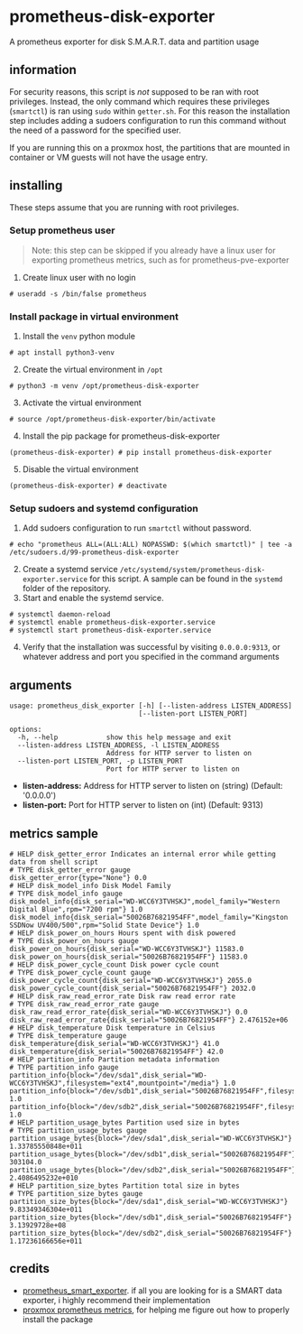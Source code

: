 # prometheus-disk-exporter

A prometheus exporter for disk S.M.A.R.T. data and partition usage

## information

For security reasons, this script is *not* supposed to be ran with root
privileges. Instead, the only command which requires these privileges
(`smartctl`) is ran using `sudo` within `getter.sh`. For this reason
the installation step includes adding a sudoers configuration to run
this command without the need of a password for the specified user.

If you are running this on a proxmox host, the partitions that are
mounted in container or VM guests will not have the usage entry.

## installing

These steps assume that you are running with root privileges.

### Setup prometheus user

> Note: this step can be skipped if you already have a linux user 
> for exporting prometheus metrics, such as for prometheus-pve-exporter

1. Create linux user with no login
```
# useradd -s /bin/false prometheus
```

### Install package in virtual environment

1. Install the `venv` python module
```
# apt install python3-venv
```
2. Create the virtual environment in `/opt`
```
# python3 -m venv /opt/prometheus-disk-exporter
```
3. Activate the virtual environment
```
# source /opt/prometheus-disk-exporter/bin/activate
```
4. Install the pip package for prometheus-disk-exporter
```
(prometheus-disk-exporter) # pip install prometheus-disk-exporter
```
5. Disable the virtual environment
```
(prometheus-disk-exporter) # deactivate
```

### Setup sudoers and systemd configuration

1. Add sudoers configuration to run `smartctl` without password.
```
# echo "prometheus ALL=(ALL:ALL) NOPASSWD: $(which smartctl)" | tee -a /etc/sudoers.d/99-prometheus-disk-exporter
```
2. Create a systemd service `/etc/systemd/system/prometheus-disk-exporter.service` for this script.
   A sample can be found in the `systemd` folder of the repository.
3. Start and enable the systemd service.
```
# systemctl daemon-reload
# systemctl enable prometheus-disk-exporter.service
# systemctl start prometheus-disk-exporter.service
```
4. Verify that the installation was successful by visiting `0.0.0.0:9313`,
   or whatever address and port you specified in the command arguments

## arguments
```
usage: prometheus_disk_exporter [-h] [--listen-address LISTEN_ADDRESS]
                                [--listen-port LISTEN_PORT]

options:
  -h, --help            show this help message and exit
  --listen-address LISTEN_ADDRESS, -l LISTEN_ADDRESS
                        Address for HTTP server to listen on
  --listen-port LISTEN_PORT, -p LISTEN_PORT
                        Port for HTTP server to listen on
```

* **listen-address:** Address for HTTP server to listen on (string) (Default: '0.0.0.0')
* **listen-port:** Port for HTTP server to listen on (int) (Default: 9313)


## metrics sample

```
# HELP disk_getter_error Indicates an internal error while getting data from shell script
# TYPE disk_getter_error gauge
disk_getter_error{type="None"} 0.0
# HELP disk_model_info Disk Model Family
# TYPE disk_model_info gauge
disk_model_info{disk_serial="WD-WCC6Y3TVHSKJ",model_family="Western Digital Blue",rpm="7200 rpm"} 1.0
disk_model_info{disk_serial="50026B76821954FF",model_family="Kingston SSDNow UV400/500",rpm="Solid State Device"} 1.0
# HELP disk_power_on_hours Hours spent with disk powered
# TYPE disk_power_on_hours gauge
disk_power_on_hours{disk_serial="WD-WCC6Y3TVHSKJ"} 11583.0
disk_power_on_hours{disk_serial="50026B76821954FF"} 11583.0
# HELP disk_power_cycle_count Disk power cycle count
# TYPE disk_power_cycle_count gauge
disk_power_cycle_count{disk_serial="WD-WCC6Y3TVHSKJ"} 2055.0
disk_power_cycle_count{disk_serial="50026B76821954FF"} 2032.0
# HELP disk_raw_read_error_rate Disk raw read error rate
# TYPE disk_raw_read_error_rate gauge
disk_raw_read_error_rate{disk_serial="WD-WCC6Y3TVHSKJ"} 0.0
disk_raw_read_error_rate{disk_serial="50026B76821954FF"} 2.476152e+06
# HELP disk_temperature Disk temperature in Celsius
# TYPE disk_temperature gauge
disk_temperature{disk_serial="WD-WCC6Y3TVHSKJ"} 41.0
disk_temperature{disk_serial="50026B76821954FF"} 42.0
# HELP partition_info Partition metadata information
# TYPE partition_info gauge
partition_info{block="/dev/sda1",disk_serial="WD-WCC6Y3TVHSKJ",filesystem="ext4",mountpoint="/media"} 1.0
partition_info{block="/dev/sdb1",disk_serial="50026B76821954FF",filesystem="vfat",mountpoint="/boot/efi"} 1.0
partition_info{block="/dev/sdb2",disk_serial="50026B76821954FF",filesystem="ext4",mountpoint="/"} 1.0
# HELP partition_usage_bytes Partition used size in bytes
# TYPE partition_usage_bytes gauge
partition_usage_bytes{block="/dev/sda1",disk_serial="WD-WCC6Y3TVHSKJ"} 1.33785550848e+011
partition_usage_bytes{block="/dev/sdb1",disk_serial="50026B76821954FF"} 303104.0
partition_usage_bytes{block="/dev/sdb2",disk_serial="50026B76821954FF"} 2.4086495232e+010
# HELP partition_size_bytes Partition total size in bytes
# TYPE partition_size_bytes gauge
partition_size_bytes{block="/dev/sda1",disk_serial="WD-WCC6Y3TVHSKJ"} 9.83349346304e+011
partition_size_bytes{block="/dev/sdb1",disk_serial="50026B76821954FF"} 3.13929728e+08
partition_size_bytes{block="/dev/sdb2",disk_serial="50026B76821954FF"} 1.17236166656e+011
```

## credits
- [prometheus_smart_exporter](https://github.com/cloudandheat/prometheus_smart_exporter).
  if all you are looking for is a SMART data exporter, i highly recommend their
  implementation
- [proxmox prometheus metrics](https://community.hetzner.com/tutorials/proxmox-prometheus-metrics),
  for helping me figure out how to properly install the package
